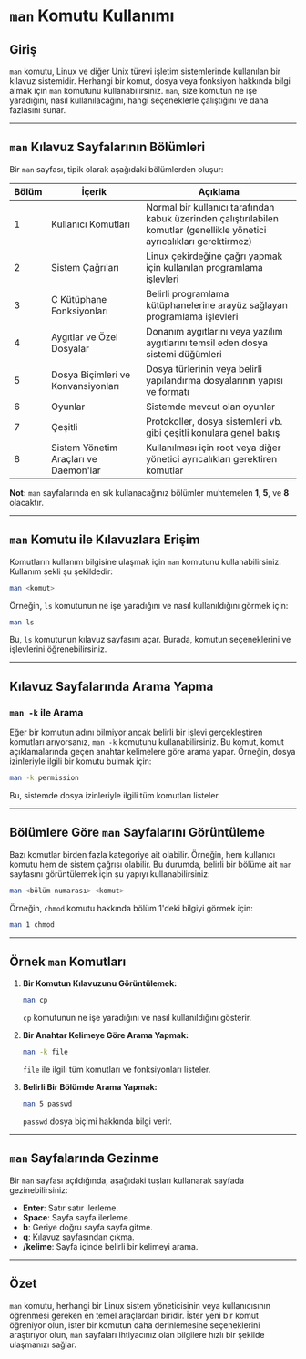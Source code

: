 # `man` Komutu Kullanımı

## Giriş
`man` komutu, Linux ve diğer Unix türevi işletim sistemlerinde kullanılan bir kılavuz sistemidir. Herhangi bir komut, dosya veya fonksiyon hakkında bilgi almak için `man` komutunu kullanabilirsiniz. `man`, size komutun ne işe yaradığını, nasıl kullanılacağını, hangi seçeneklerle çalıştığını ve daha fazlasını sunar.

---

## `man` Kılavuz Sayfalarının Bölümleri

Bir `man` sayfası, tipik olarak aşağıdaki bölümlerden oluşur:

| **Bölüm** | **İçerik**                                  | **Açıklama**                                                                                             |
|-----------|---------------------------------------------|----------------------------------------------------------------------------------------------------------|
| 1         | Kullanıcı Komutları                         | Normal bir kullanıcı tarafından kabuk üzerinden çalıştırılabilen komutlar (genellikle yönetici ayrıcalıkları gerektirmez) |
| 2         | Sistem Çağrıları                            | Linux çekirdeğine çağrı yapmak için kullanılan programlama işlevleri                                      |
| 3         | C Kütüphane Fonksiyonları                   | Belirli programlama kütüphanelerine arayüz sağlayan programlama işlevleri                                 |
| 4         | Aygıtlar ve Özel Dosyalar                   | Donanım aygıtlarını veya yazılım aygıtlarını temsil eden dosya sistemi düğümleri                          |
| 5         | Dosya Biçimleri ve Konvansiyonları          | Dosya türlerinin veya belirli yapılandırma dosyalarının yapısı ve formatı                                 |
| 6         | Oyunlar                                     | Sistemde mevcut olan oyunlar                                                                             |
| 7         | Çeşitli                                     | Protokoller, dosya sistemleri vb. gibi çeşitli konulara genel bakış                                       |
| 8         | Sistem Yönetim Araçları ve Daemon'lar       | Kullanılması için root veya diğer yönetici ayrıcalıkları gerektiren komutlar                              |

**Not:** `man` sayfalarında en sık kullanacağınız bölümler muhtemelen **1**, **5**, ve **8** olacaktır.

---

## `man` Komutu ile Kılavuzlara Erişim

Komutların kullanım bilgisine ulaşmak için `man` komutunu kullanabilirsiniz. Kullanım şekli şu şekildedir:

```bash
man <komut>
```

Örneğin, `ls` komutunun ne işe yaradığını ve nasıl kullanıldığını görmek için:

```bash
man ls
```

Bu, `ls` komutunun kılavuz sayfasını açar. Burada, komutun seçeneklerini ve işlevlerini öğrenebilirsiniz.

---

## Kılavuz Sayfalarında Arama Yapma

### `man -k` ile Arama

Eğer bir komutun adını bilmiyor ancak belirli bir işlevi gerçekleştiren komutları arıyorsanız, `man -k` komutunu kullanabilirsiniz. Bu komut, komut açıklamalarında geçen anahtar kelimelere göre arama yapar. Örneğin, dosya izinleriyle ilgili bir komutu bulmak için:

```bash
man -k permission
```

Bu, sistemde dosya izinleriyle ilgili tüm komutları listeler.

---

## Bölümlere Göre `man` Sayfalarını Görüntüleme

Bazı komutlar birden fazla kategoriye ait olabilir. Örneğin, hem kullanıcı komutu hem de sistem çağrısı olabilir. Bu durumda, belirli bir bölüme ait `man` sayfasını görüntülemek için şu yapıyı kullanabilirsiniz:

```bash
man <bölüm numarası> <komut>
```

Örneğin, `chmod` komutu hakkında bölüm 1'deki bilgiyi görmek için:

```bash
man 1 chmod
```

---

## Örnek `man` Komutları

1. **Bir Komutun Kılavuzunu Görüntülemek:**

   ```bash
   man cp
   ```
   `cp` komutunun ne işe yaradığını ve nasıl kullanıldığını gösterir.

2. **Bir Anahtar Kelimeye Göre Arama Yapmak:**

   ```bash
   man -k file
   ```
   `file` ile ilgili tüm komutları ve fonksiyonları listeler.

3. **Belirli Bir Bölümde Arama Yapmak:**

   ```bash
   man 5 passwd
   ```
   `passwd` dosya biçimi hakkında bilgi verir.

---

## `man` Sayfalarında Gezinme

Bir `man` sayfası açıldığında, aşağıdaki tuşları kullanarak sayfada gezinebilirsiniz:

- **Enter**: Satır satır ilerleme.
- **Space**: Sayfa sayfa ilerleme.
- **b**: Geriye doğru sayfa sayfa gitme.
- **q**: Kılavuz sayfasından çıkma.
- **/kelime**: Sayfa içinde belirli bir kelimeyi arama.

---

## Özet

`man` komutu, herhangi bir Linux sistem yöneticisinin veya kullanıcısının öğrenmesi gereken en temel araçlardan biridir. İster yeni bir komut öğreniyor olun, ister bir komutun daha derinlemesine seçeneklerini araştırıyor olun, `man` sayfaları ihtiyacınız olan bilgilere hızlı bir şekilde ulaşmanızı sağlar.

